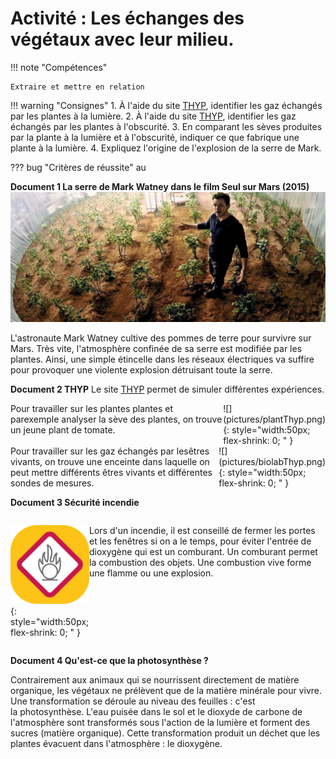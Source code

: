 # Activité : Les échanges des végétaux avec leur milieu.

!!! note "Compétences"

    Extraire et mettre en relation 

!!! warning "Consignes"
    1. À l'aide du site [THYP](https://thyp.netlify.app/), identifier les gaz échangés par les plantes à la lumière.
    2. À l'aide du site [THYP](https://thyp.netlify.app/), identifier les gaz échangés par les plantes à l'obscurité.
    3. En comparant les sèves produites par la plante à la lumière et à l'obscurité, indiquer ce que fabrique une plante à la lumière.
    4. Expliquez l'origine de l'explosion de la serre de Mark.
    

??? bug "Critères de réussite"
au




**Document 1 La serre de Mark Watney dans le film Seul sur Mars (2015)**
![](pictures/serreMars.png)

L'astronaute Mark Watney cultive des pommes de terre pour survivre sur Mars. Très vite, l'atmosphère confinée de sa serre est modifiée par les plantes. Ainsi, une simple étincelle dans les réseaux électriques va suffire pour provoquer une violente explosion détruisant toute la serre.


**Document 2 THYP**
Le site [THYP](https://thyp.netlify.app/) permet de simuler différentes expériences.

<div markdown style="display:flex; flex-direction:row;">
<div markdown style="display:flex; flex:3 1 0;">
Pour travailler sur les plantes plantes et parexemple analyser la sève des plantes, on trouve un jeune plant de tomate. 
</div>
<div markdown style="display:flex; flex:1 1 0;">
![](pictures/plantThyp.png){: style="width:50px; flex-shrink: 0;  " }

</div>
</div>

<div markdown style="display:flex; flex-direction:row;">
<div markdown style="display:flex; flex:3 1 0;">
Pour travailler sur les gaz échangés par lesêtres vivants, on trouve une enceinte dans laquelle on peut mettre différents êtres vivants et différentes sondes de mesures. 
</div>
<div markdown style="display:flex; flex:1 1 0;">
![](pictures/biolabThyp.png){: style="width:50px; flex-shrink: 0;  " }

</div>
</div>





**Document 3 Sécurité incendie**



<div markdown style="display:flex; flex-direction:row;">
<div markdown style="display:flex; flex:1 1 0;">

![Symbole d'un comburant](pictures/symboleComburant.png){: style="width:50px; flex-shrink: 0;  " }
</div>
<div markdown style="display:flex; flex:3 1 0;">

Lors d'un incendie, il est conseillé de fermer les portes et les fenêtres si on a le temps, pour éviter l'entrée de dioxygène qui est un comburant.
 Un comburant permet la combustion des objets. Une combustion vive forme une flamme ou une explosion.
</div>


</div>


**Document 4 Qu'est-ce que la photosynthèse ?**

Contrairement aux animaux qui se nourrissent directement de matière organique, les végétaux ne prélèvent que de la matière minérale pour vivre. Une transformation se déroule au niveau des feuilles : c'est la photosynthèse. L'eau puisée dans le sol et le dioxyde de carbone de l'atmosphère sont transformés sous l'action de la lumière et forment des sucres (matière organique). Cette transformation produit un déchet que les plantes évacuent dans l'atmosphère : le dioxygène.
